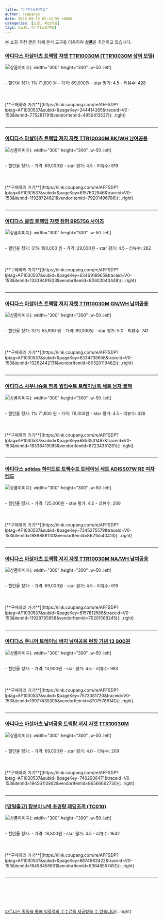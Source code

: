 ```yaml
---
title: "아디다스트랙탑"
author: coupang6
date: 2023-09-23 05:23:50 +0800
categories: [쇼핑, 패션의류]
tags: [쇼핑, 아디다스트랙탑]
---
```


본 쇼핑 추천 글은 자체 분석 도구를 이용하여 [**상품**](https://link.coupang.com/a/bao1ui)을 추천하고 있습니다.

### [아디다스 마샬아츠 트랙탑 자켓 TTR10030M (TTR10030M 상의 모델)](https://link.coupang.com/re/AFFSDP?lptag=AF1030537&subid=&pageKey=244414385&traceid=V0-153&itemId=775281791&vendorItemId=4959413537)

![상품이미지](https://thumbnail9.coupangcdn.com/thumbnails/remote/230x230ex/image/vendor_inventory/6a51/820261a67b65684099b014a501f244b96b8c79e5a3526928bc95b9eeebc0.jpg){: width="300" height="300" .w-50 .left}


<br>
- 할인율 정가: 1%  71,800   원
- 가격: 69,000원
- star 평가: 4.5
- 리뷰수: 428
<br>
<br>
<br>
<br>
[**구매하러 가기**](https://link.coupang.com/re/AFFSDP?lptag=AF1030537&subid=&pageKey=244414385&traceid=V0-153&itemId=775281791&vendorItemId=4959413537){: .right}
<br>
<br>

---

### [아디다스 마샬아츠 트랙탑 져지 자켓 TTR10030M BK/WH 남여공용](https://link.coupang.com/re/AFFSDP?lptag=AF1030537&subid=&pageKey=6157602946&traceid=V0-153&itemId=11928724621&vendorItemId=79201496786)

![상품이미지](https://thumbnail7.coupangcdn.com/thumbnails/remote/230x230ex/image/vendor_inventory/aa4f/599b508cb18feb6d7db3d99d2c01dd985fbbc527c600f0d129a506d83305.jpg){: width="300" height="300" .w-50 .left}


<br>
- 할인율 정가: 
- 가격: 69,000원
- star 평가: 4.5
- 리뷰수: 619
<br>
<br>
<br>
<br>
[**구매하러 가기**](https://link.coupang.com/re/AFFSDP?lptag=AF1030537&subid=&pageKey=6157602946&traceid=V0-153&itemId=11928724621&vendorItemId=79201496786){: .right}
<br>
<br>

---

### [아디다스 클럽 트랙탑 자켓 점퍼 BR5756 사이즈](https://link.coupang.com/re/AFFSDP?lptag=AF1030537&subid=&pageKey=6346919965&traceid=V0-153&itemId=13339491823&vendorItemId=80602043448)

![상품이미지](https://thumbnail7.coupangcdn.com/thumbnails/remote/230x230ex/image/vendor_inventory/47d0/ecdcf80dde6a1ad563ead11836637f30d6d80745aa63842846181c2269fc.jpg){: width="300" height="300" .w-50 .left}


<br>
- 할인율 정가: 31%  190,000   원
- 가격: 29,000원
- star 평가: 4.5
- 리뷰수: 282
<br>
<br>
<br>
<br>
[**구매하러 가기**](https://link.coupang.com/re/AFFSDP?lptag=AF1030537&subid=&pageKey=6346919965&traceid=V0-153&itemId=13339491823&vendorItemId=80602043448){: .right}
<br>
<br>

---

### [아디다스 마샬아츠 트랙탑 져지 자켓 TTR10030M GN/WH 남여공용](https://link.coupang.com/re/AFFSDP?lptag=AF1030537&subid=&pageKey=6334736658&traceid=V0-153&itemId=13262442131&vendorItemId=80520119482)

![상품이미지](https://thumbnail7.coupangcdn.com/thumbnails/remote/230x230ex/image/vendor_inventory/9931/c46843d1c259065f6274ae3fa40bd308e3ff99057efce13cb1be83ef2254.jpg){: width="300" height="300" .w-50 .left}


<br>
- 할인율 정가: 37%  55,900   원
- 가격: 69,000원
- star 평가: 5.0
- 리뷰수: 741
<br>
<br>
<br>
<br>
[**구매하러 가기**](https://link.coupang.com/re/AFFSDP?lptag=AF1030537&subid=&pageKey=6334736658&traceid=V0-153&itemId=13262442131&vendorItemId=80520119482){: .right}
<br>
<br>

---

### [아디다스 사우나슈트 땀복 웜업수트 트레이닝복 세트 남자 블랙](https://link.coupang.com/re/AFFSDP?lptag=AF1030537&subid=&pageKey=6853531467&traceid=V0-153&itemId=16336419085&vendorItemId=87234351281)

![상품이미지](https://thumbnail7.coupangcdn.com/thumbnails/remote/230x230ex/image/vendor_inventory/0585/5c47b7a13fadf1242cb322065c6eb1c71f56622e67fd9dcf7989bacacc04.jpg){: width="300" height="300" .w-50 .left}


<br>
- 할인율 정가: 1%  71,800   원
- 가격: 79,000원
- star 평가: 4.5
- 리뷰수: 428
<br>
<br>
<br>
<br>
[**구매하러 가기**](https://link.coupang.com/re/AFFSDP?lptag=AF1030537&subid=&pageKey=6853531467&traceid=V0-153&itemId=16336419085&vendorItemId=87234351281){: .right}
<br>
<br>

---

### [아디다스 adidas 하이드로 트랙수트 트레이닝 세트 ADISS07W RE 여자 레드](https://link.coupang.com/re/AFFSDP?lptag=AF1030537&subid=&pageKey=7345275579&traceid=V0-153&itemId=18888881101&vendorItemId=86215540413)

![상품이미지](https://thumbnail8.coupangcdn.com/thumbnails/remote/230x230ex/image/vendor_inventory/4338/59a1237491574515c7edf0b688ccec12e0b6b80371e1c57e98f72132a7c5.jpg){: width="300" height="300" .w-50 .left}


<br>
- 할인율 정가: 
- 가격: 125,000원
- star 평가: 4.0
- 리뷰수: 209
<br>
<br>
<br>
<br>
[**구매하러 가기**](https://link.coupang.com/re/AFFSDP?lptag=AF1030537&subid=&pageKey=7345275579&traceid=V0-153&itemId=18888881101&vendorItemId=86215540413){: .right}
<br>
<br>

---

### [아디다스 마샬아츠 트랙탑 져지 자켓 TTR10030M NA/WH 남여공용](https://link.coupang.com/re/AFFSDP?lptag=AF1030537&subid=&pageKey=6157612588&traceid=V0-153&itemId=11928795958&vendorItemId=79201568245)

![상품이미지](https://thumbnail10.coupangcdn.com/thumbnails/remote/230x230ex/image/vendor_inventory/563e/10a82623c64d3135ef49c28d8378d65f35dee8d29f5fb8c969ad58c3d6f0.jpg){: width="300" height="300" .w-50 .left}


<br>
- 할인율 정가: 
- 가격: 69,000원
- star 평가: 4.5
- 리뷰수: 619
<br>
<br>
<br>
<br>
[**구매하러 가기**](https://link.coupang.com/re/AFFSDP?lptag=AF1030537&subid=&pageKey=6157612588&traceid=V0-153&itemId=11928795958&vendorItemId=79201568245){: .right}
<br>
<br>

---

### [아디다스 주니어 트레이닝 바지 남여공용 런칭 기념 13 900원](https://link.coupang.com/re/AFFSDP?lptag=AF1030537&subid=&pageKey=7573381720&traceid=V0-153&itemId=19977430305&vendorItemId=87075786141)

![상품이미지](https://thumbnail8.coupangcdn.com/thumbnails/remote/230x230ex/image/vendor_inventory/4691/80ae5d06cd795742ec5bcf7acdc7f1e1a990e079d17a4f6a61adf86e9ba6.jpg){: width="300" height="300" .w-50 .left}


<br>
- 할인율 정가: 
- 가격: 13,900원
- star 평가: 4.5
- 리뷰수: 983
<br>
<br>
<br>
<br>
[**구매하러 가기**](https://link.coupang.com/re/AFFSDP?lptag=AF1030537&subid=&pageKey=7573381720&traceid=V0-153&itemId=19977430305&vendorItemId=87075786141){: .right}
<br>
<br>

---

### [아디다스 마샬아츠 남녀공용 트랙탑 져지 자켓 TTR10030M](https://link.coupang.com/re/AFFSDP?lptag=AF1030537&subid=&pageKey=7462906471&traceid=V0-153&itemId=19456110862&vendorItemId=86566662730)

![상품이미지](https://thumbnail10.coupangcdn.com/thumbnails/remote/230x230ex/image/vendor_inventory/4399/c4203caa1e67d220eb9191a29efc1a1ef283610138da5e643fd46cdde9d7.jpg){: width="300" height="300" .w-50 .left}


<br>
- 할인율 정가: 
- 가격: 69,000원
- star 평가: 4.0
- 리뷰수: 209
<br>
<br>
<br>
<br>
[**구매하러 가기**](https://link.coupang.com/re/AFFSDP?lptag=AF1030537&subid=&pageKey=7462906471&traceid=V0-153&itemId=19456110862&vendorItemId=86566662730){: .right}
<br>
<br>

---

### [[당일출고] 탑보이 U넥 초경량 패딩조끼 (TC010)](https://link.coupang.com/re/AFFSDP?lptag=AF1030537&subid=&pageKey=6874863422&traceid=V0-153&itemId=16458458831&vendorItemId=83648557451)

![상품이미지](https://thumbnail10.coupangcdn.com/thumbnails/remote/230x230ex/image/vendor_inventory/a923/fef86558279831c8d485c3e24eae9083295e5ae227fa31e2bd20a362456c.jpg){: width="300" height="300" .w-50 .left}


<br>
- 할인율 정가: 
- 가격: 18,800원
- star 평가: 4.5
- 리뷰수: 1642
<br>
<br>
<br>
<br>
[**구매하러 가기**](https://link.coupang.com/re/AFFSDP?lptag=AF1030537&subid=&pageKey=6874863422&traceid=V0-153&itemId=16458458831&vendorItemId=83648557451){: .right}
<br>
<br>

---
<br><br><br><br><br> [파트너스 활동을 통해 일정액의 수수료를 제공받을 수 있습니다](https://link.coupang.com/a/bao1ui){: .right}